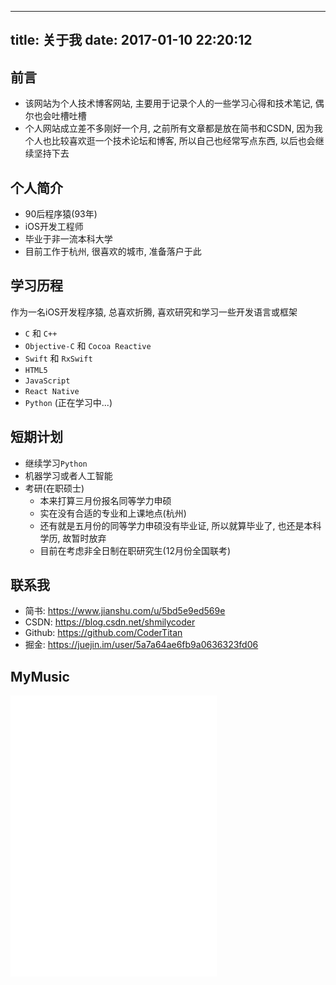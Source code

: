 
---
title: 关于我
date: 2017-01-10 22:20:12
---

## 前言
- 该网站为个人技术博客网站, 主要用于记录个人的一些学习心得和技术笔记, 偶尔也会吐槽吐槽
- 个人网站成立差不多刚好一个月, 之前所有文章都是放在简书和CSDN, 因为我个人也比较喜欢逛一个技术论坛和博客, 所以自己也经常写点东西, 以后也会继续坚持下去

## 个人简介

- 90后程序猿(93年)
- iOS开发工程师
- 毕业于非一流本科大学
- 目前工作于杭州, 很喜欢的城市, 准备落户于此 


## 学习历程
作为一名iOS开发程序猿, 总喜欢折腾, 喜欢研究和学习一些开发语言或框架
- `C` 和 `C++`
- `Objective-C` 和 `Cocoa Reactive`
- `Swift` 和 `RxSwift`
- `HTML5`
- `JavaScript`
- `React Native`
- `Python` (正在学习中...)


## 短期计划

- 继续学习`Python`
- 机器学习或者人工智能
- 考研(在职硕士)
  - 本来打算三月份报名同等学力申硕
  - 实在没有合适的专业和上课地点(杭州)
  - 还有就是五月份的同等学力申硕没有毕业证, 所以就算毕业了, 也还是本科学历, 故暂时放弃
  - 目前在考虑非全日制在职研究生(12月份全国联考)

## 联系我
- 简书: https://www.jianshu.com/u/5bd5e9ed569e
- CSDN: https://blog.csdn.net/shmilycoder
- Github: https://github.com/CoderTitan
- 掘金: https://juejin.im/user/5a7a64ae6fb9a0636323fd06


## MyMusic

<iframe frameborder="no" border="0" marginwidth="0" marginheight="0" width=330 height=450 src="//music.163.com/outchain/player?type=0&id=2176937027&auto=1&height=430"></iframe>
